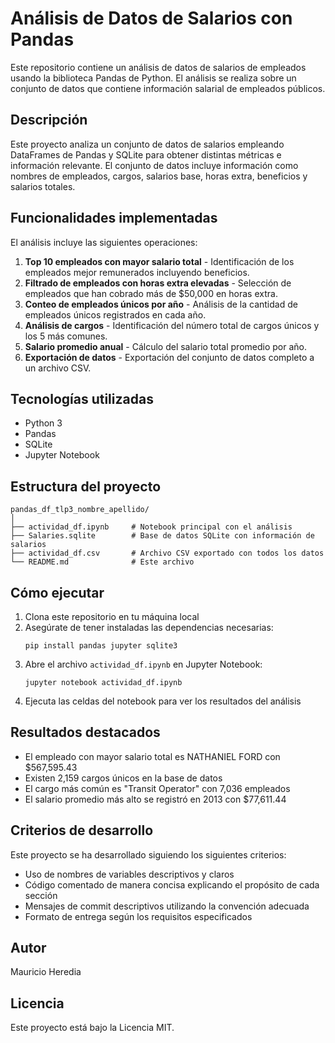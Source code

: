 # Análisis de Datos de Salarios con Pandas

Este repositorio contiene un análisis de datos de salarios de empleados usando la biblioteca Pandas de Python. El análisis se realiza sobre un conjunto de datos que contiene información salarial de empleados públicos.

## Descripción

Este proyecto analiza un conjunto de datos de salarios empleando DataFrames de Pandas y SQLite para obtener distintas métricas e información relevante. El conjunto de datos incluye información como nombres de empleados, cargos, salarios base, horas extra, beneficios y salarios totales.

## Funcionalidades implementadas

El análisis incluye las siguientes operaciones:

1. **Top 10 empleados con mayor salario total** - Identificación de los empleados mejor remunerados incluyendo beneficios.
2. **Filtrado de empleados con horas extra elevadas** - Selección de empleados que han cobrado más de $50,000 en horas extra.
3. **Conteo de empleados únicos por año** - Análisis de la cantidad de empleados únicos registrados en cada año.
4. **Análisis de cargos** - Identificación del número total de cargos únicos y los 5 más comunes.
5. **Salario promedio anual** - Cálculo del salario total promedio por año.
6. **Exportación de datos** - Exportación del conjunto de datos completo a un archivo CSV.

## Tecnologías utilizadas

- Python 3
- Pandas
- SQLite
- Jupyter Notebook

## Estructura del proyecto

```
pandas_df_tlp3_nombre_apellido/
│
├── actividad_df.ipynb     # Notebook principal con el análisis
├── Salaries.sqlite        # Base de datos SQLite con información de salarios
├── actividad_df.csv       # Archivo CSV exportado con todos los datos
└── README.md              # Este archivo
```

## Cómo ejecutar

1. Clona este repositorio en tu máquina local
2. Asegúrate de tener instaladas las dependencias necesarias:
   ```
   pip install pandas jupyter sqlite3
   ```
3. Abre el archivo `actividad_df.ipynb` en Jupyter Notebook:
   ```
   jupyter notebook actividad_df.ipynb
   ```
4. Ejecuta las celdas del notebook para ver los resultados del análisis

## Resultados destacados

- El empleado con mayor salario total es NATHANIEL FORD con $567,595.43
- Existen 2,159 cargos únicos en la base de datos
- El cargo más común es "Transit Operator" con 7,036 empleados
- El salario promedio más alto se registró en 2013 con $77,611.44

## Criterios de desarrollo

Este proyecto se ha desarrollado siguiendo los siguientes criterios:

- Uso de nombres de variables descriptivos y claros
- Código comentado de manera concisa explicando el propósito de cada sección
- Mensajes de commit descriptivos utilizando la convención adecuada
- Formato de entrega según los requisitos especificados

## Autor

Mauricio Heredia

## Licencia

Este proyecto está bajo la Licencia MIT.
